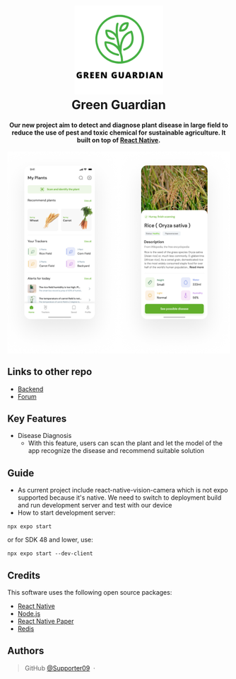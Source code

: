 
<h1 align="center">
  <br>
  <a href="#"><img src="./assets/logo.png" alt="GreenGuardian" width="200"></a>
	
  <br>
  Green Guardian
  <br>
</h1>

<h4 align="center">Our new project aim to detect and diagnose plant disease in large field to reduce the use of pest and toxic chemical for sustainable agriculture. It built on top of <a href="https://reactnative.dev/" target="_blank">React Native</a>.</h4>

<p align="center">
  <!-- <a href="#key-features">Key Features</a> • -->
  <!-- <a href="#how-to-use">How To Use</a> • -->
<!--   <a href="#download">Download</a> • -->
  <!-- <a href="#credits">Credits</a> • -->
<!--   <a href="#related">Related</a> • -->
  <!-- <a href="#authors">Authors</a> -->
</p>

<div style="display:flex">
<!-- <img src="./assets/splash.png" style="width:30%; height:auto" /> -->
<img src="./assets/Homepage.png" style="width:50%; height:auto" />
<img src="./assets/after_scanning_Healthy.png" style="width:50%; height:auto"/>
</div>

## Links to other repo
- [Backend](https://github.com/mrpoponep/plant_diseases?fbclid=IwAR2iN2gUcUpHDWgYG0JHxyr1uNeQgEdr563tB7HTTEvxFWXqa9DoIma4O4A)
- [Forum](https://github.com/qinshihuangtheconqueror/forumdemo?fbclid=IwAR0DcpCzlJjv0VyIB_pdqTC68hTSosqsw4onBXaMLMh97_j3oKsiYHP6pgw)
## Key Features

* Disease Diagnosis
  - With this feature, users can scan the plant and let the model of the app recognize the disease and recommend suitable solution
<!-- * Organize tasks accroding to P.A.R.A structure
  - When users record their upcoming tasks, the virtual assistant will automatically distribute the user's tasks into sections according to the P.A.R.A structure.
* Recommendations:
  - By using users' personal data, the assistant can provide useful recommendations for users.
  - Exercises recommendations: Providing user with manys work out that can be filtered to fit with user
  - Diet recommendation: Check health of user according meal, workout frequency and give strategy and healthy recipes for user  
* Virtual assistant: 
  - The created feature acts as an effective assistant for users with the ability to give accurate answers and perform assigned tasks.
* Cross platform supported!
* Ability to collect data and summarize a document according to the topic user require
* Context search on video and summarize 😎 -->


## Guide
- As current project include react-native-vision-camera which is not expo supported because it's native. We need to switch to deployment build and run development server and test with our device
- How to start development server:

```
npx expo start
```
or for SDK 48 and lower, use:
```
npx expo start --dev-client
```

## Credits

This software uses the following open source packages:

- [React Native](https://reactnative.dev/)
- [Node.js](https://nodejs.org/)
- [React Native Paper](https://reactnativepaper.com/)
- [Redis](https://github.com/redis/redis)

<!-- ## Support

<a href="https://www.buymeacoffee.com/5Zn8Xh3l9" target="_blank"><img src="https://www.buymeacoffee.com/assets/img/custom_images/purple_img.png" alt="Buy Me A Coffee" style="height: 41px !important;width: 174px !important;box-shadow: 0px 3px 2px 0px rgba(190, 190, 190, 0.5) !important;-webkit-box-shadow: 0px 3px 2px 0px rgba(190, 190, 190, 0.5) !important;" ></a>

<p>Or</p> 

<a href="https://www.patreon.com/amitmerchant">
	<img src="https://c5.patreon.com/external/logo/become_a_patron_button@2x.png" width="160">
</a> -->
<!-- 
## You may also like...

- [Pomolectron](https://github.com/amitmerchant1990/pomolectron) - A pomodoro app
- [Correo](https://github.com/amitmerchant1990/correo) - A menubar/taskbar Gmail App for Windows and macOS -->

## Authors

<!-- - Đỗ Minh Nhật - Frontend Dev + AI Engineer ([@nhatdm22022537](https://github.com/nhatdm22022537))
- Khổng Ngọc Anh - Backend Dev + AI Engineer ([@kanawanttotimetravel](https://github.com/kanawanttotimetravel))
- Phạm Nhật Quang - Backend Dev ([@Legend0fHell](https://github.com/Legend0fHell))
- Nguyễn Quang Ninh - AI Engineer ([@qninhdt](https://github.com/qninhdt))
- Mai Văn Nhật Minh - Frontend Dev + UI/UX Designer ([@Supporter09](https://github.com/Supporter09))

--- -->


> GitHub [@Supporter09](https://github.com/Supporter09) &nbsp;&middot;&nbsp;
<!-- > Twitter [@amit_merchant](https://twitter.com/amit_merchant) -->





